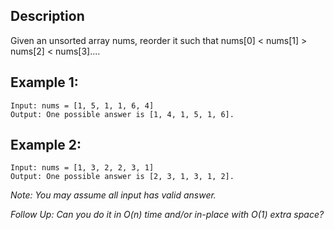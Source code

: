 ## Description

Given an unsorted array nums, reorder it such that nums[0] < nums[1] > nums[2] < nums[3]....

## Example 1:

```
Input: nums = [1, 5, 1, 1, 6, 4]
Output: One possible answer is [1, 4, 1, 5, 1, 6].
```

## Example 2:

```
Input: nums = [1, 3, 2, 2, 3, 1]
Output: One possible answer is [2, 3, 1, 3, 1, 2].
```

*Note: You may assume all input has valid answer.*

*Follow Up: Can you do it in O(n) time and/or in-place with O(1) extra space?*
